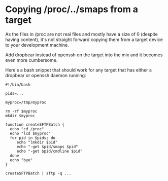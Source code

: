 # Copying /proc/../smaps from a target

As the files in /proc are not real files and mostly have a size of 0
(despite having content), it's not straight forward copying them from a
target device to your development machine.

Add dropbear instead of openssh on the target into the mix and it becomes
even more cumbersome.

Here's a bash snippet that should work for any target that has either a dropbear or
openssh daemon running:

```
#!/bin/bash

pids=...

myproc=/tmp/myproc

rm -rf $myproc
mkdir $myproc

function createSFTPBatch { 
  echo "cd /proc"
  echo "lcd $myproc"
  for pid in $pids; do
     echo "lmkdir $pid"
     echo "-get $pid/smaps $pid"
     echo "-get $pid/cmdline $pid"
  done
  echo "bye"
}

createSFTPBatch | sftp -q ...
```
